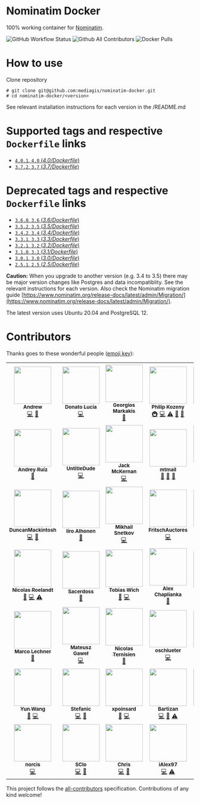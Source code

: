 # Nominatim Docker

100% working container for [Nominatim](https://github.com/openstreetmap/Nominatim).

![GitHub Workflow Status](https://img.shields.io/github/workflow/status/mediagis/nominatim-docker/CI?style=flat-square) ![Github All Contributors](https://img.shields.io/github/all-contributors/mediagis/nominatim-docker?style=flat-square) ![Docker Pulls](https://img.shields.io/docker/pulls/mediagis/nominatim?style=flat-square)

# How to use
Clone repository

  ```
  # git clone git@github.com:mediagis/nominatim-docker.git
  # cd nominatim-docker/<version>
  ```
See relevant installation instructions for each version in the <version>/README.md

# Supported tags and respective `Dockerfile` links #

- [`4.0.1`, `4.0`  (*4.0/Dockerfile*)](https://github.com/mediagis/nominatim-docker/tree/master/4.0)
- [`3.7.2`, `3.7`  (*3.7/Dockerfile*)](https://github.com/mediagis/nominatim-docker/tree/master/3.7)

# Deprecated tags and respective `Dockerfile` links #

- [`3.6.0`, `3.6`  (*3.6/Dockerfile*)](https://github.com/mediagis/nominatim-docker/tree/master/3.6)
- [`3.5.2`, `3.5`  (*3.5/Dockerfile*)](https://github.com/mediagis/nominatim-docker/tree/master/3.5)
- [`3.4.2`, `3.4`  (*3.4/Dockerfile*)](https://github.com/mediagis/nominatim-docker/tree/master/3.4)
- [`3.3.1`, `3.3`  (*3.3/Dockerfile*)](https://github.com/mediagis/nominatim-docker/tree/master/3.3)
- [`3.2.1`, `3.2`  (*3.2/Dockerfile*)](https://github.com/mediagis/nominatim-docker/tree/master/3.2)
- [`3.1.0`, `3.1`  (*3.1/Dockerfile*)](https://github.com/mediagis/nominatim-docker/tree/master/3.1)
- [`3.0.1`, `3.0`  (*3.0/Dockerfile*)](https://github.com/mediagis/nominatim-docker/tree/master/3.0)
- [`2.5.1`, `2.5`  (*2.5/Dockerfile*)](https://github.com/mediagis/nominatim-docker/tree/master/2.5)



**Caution:** When you upgrade to another version (e.g. 3.4 to 3.5) there may be major version changes like Postgres and data incompatiblity. See the relevant instructions for each version. Also check the Nominatim migration guide [https://www.nominatim.org/release-docs/latest/admin/Migration/](https://www.nominatim.org/release-docs/latest/admin/Migration/).

The latest version uses Ubuntu 20.04 and PostgreSQL 12.



# Contributors

Thanks goes to these wonderful people ([emoji key](https://allcontributors.org/docs/en/emoji-key)):

<!-- ALL-CONTRIBUTORS-LIST:START - Do not remove or modify this section -->
<!-- prettier-ignore-start -->
<!-- markdownlint-disable -->
<table>
  <tr>
    <td align="center"><a href="https://www.linkedin.com/in/winsent/"><img src="https://avatars.githubusercontent.com/u/2316328?v=4?s=100" width="100px;" alt=""/><br /><sub><b>Andrew</b></sub></a><br /><a href="https://github.com/mediagis/nominatim-docker/commits?author=winsento" title="Code">💻</a> <a href="https://github.com/mediagis/nominatim-docker/commits?author=winsento" title="Documentation">📖</a></td>
    <td align="center"><a href="https://github.com/dlucia"><img src="https://avatars3.githubusercontent.com/u/1665623?v=4?s=100" width="100px;" alt=""/><br /><sub><b>Donato Lucia</b></sub></a><br /><a href="https://github.com/mediagis/nominatim-docker/commits?author=dlucia" title="Code">💻</a></td>
    <td align="center"><a href="https://github.com/geomark"><img src="https://avatars1.githubusercontent.com/u/1500692?v=4?s=100" width="100px;" alt=""/><br /><sub><b>Georgios Markakis</b></sub></a><br /><a href="https://github.com/mediagis/nominatim-docker/commits?author=geomark" title="Documentation">📖</a></td>
    <td align="center"><a href="https://github.com/philipkozeny"><img src="https://avatars1.githubusercontent.com/u/16721635?v=4?s=100" width="100px;" alt=""/><br /><sub><b>Philip Kozeny</b></sub></a><br /><a href="#infra-philipkozeny" title="Infrastructure (Hosting, Build-Tools, etc)">🚇</a> <a href="https://github.com/mediagis/nominatim-docker/commits?author=philipkozeny" title="Code">💻</a> <a href="https://github.com/mediagis/nominatim-docker/commits?author=philipkozeny" title="Tests">⚠️</a> <a href="https://github.com/mediagis/nominatim-docker/pulls?q=is%3Apr+reviewed-by%3Aphilipkozeny" title="Reviewed Pull Requests">👀</a> <a href="https://github.com/mediagis/nominatim-docker/commits?author=philipkozeny" title="Documentation">📖</a></td>
    <td align="center"><a href="https://www.therek.net/"><img src="https://avatars2.githubusercontent.com/u/89052?v=4?s=100" width="100px;" alt=""/><br /><sub><b>Cezary Morga</b></sub></a><br /><a href="https://github.com/mediagis/nominatim-docker/commits?author=therek" title="Code">💻</a></td>
    <td align="center"><a href="https://github.com/thomasnordquist"><img src="https://avatars0.githubusercontent.com/u/7721625?v=4?s=100" width="100px;" alt=""/><br /><sub><b>Thomas Nordquist</b></sub></a><br /><a href="https://github.com/mediagis/nominatim-docker/commits?author=thomasnordquist" title="Code">💻</a></td>
  </tr>
  <tr>
    <td align="center"><a href="https://keybase.io/davkorss"><img src="https://avatars0.githubusercontent.com/u/5597595?v=4?s=100" width="100px;" alt=""/><br /><sub><b>Andrey Ruíz</b></sub></a><br /><a href="https://github.com/mediagis/nominatim-docker/commits?author=davkorss" title="Documentation">📖</a></td>
    <td align="center"><a href="https://github.com/UntitleDude"><img src="https://avatars2.githubusercontent.com/u/14983691?v=4?s=100" width="100px;" alt=""/><br /><sub><b>UntitleDude</b></sub></a><br /><a href="https://github.com/mediagis/nominatim-docker/commits?author=UntitleDude" title="Code">💻</a></td>
    <td align="center"><a href="https://www.linkedin.com/in/jmcker"><img src="https://avatars3.githubusercontent.com/u/25001741?v=4?s=100" width="100px;" alt=""/><br /><sub><b>Jack McKernan</b></sub></a><br /><a href="https://github.com/mediagis/nominatim-docker/commits?author=jmcker" title="Code">💻</a></td>
    <td align="center"><a href="https://twitter.com/mtmthemovie"><img src="https://avatars1.githubusercontent.com/u/3727288?v=4?s=100" width="100px;" alt=""/><br /><sub><b>mtmail</b></sub></a><br /><a href="https://github.com/mediagis/nominatim-docker/commits?author=mtmail" title="Documentation">📖</a> <a href="#question-mtmail" title="Answering Questions">💬</a> <a href="https://github.com/mediagis/nominatim-docker/pulls?q=is%3Apr+reviewed-by%3Amtmail" title="Reviewed Pull Requests">👀</a></td>
    <td align="center"><a href="https://angel.co/eSlider"><img src="https://avatars3.githubusercontent.com/u/1188335?v=4?s=100" width="100px;" alt=""/><br /><sub><b>Andrey Oblivantsev</b></sub></a><br /><a href="https://github.com/mediagis/nominatim-docker/commits?author=eSlider" title="Code">💻</a></td>
    <td align="center"><a href="https://www.linkedin.com/in/simoneromano92/"><img src="https://avatars2.githubusercontent.com/u/6860423?v=4?s=100" width="100px;" alt=""/><br /><sub><b>Simone</b></sub></a><br /><a href="https://github.com/mediagis/nominatim-docker/commits?author=sromano1992" title="Code">💻</a></td>
  </tr>
  <tr>
    <td align="center"><a href="https://github.com/DuncanMackintosh"><img src="https://avatars0.githubusercontent.com/u/4966417?v=4?s=100" width="100px;" alt=""/><br /><sub><b>DuncanMackintosh</b></sub></a><br /><a href="https://github.com/mediagis/nominatim-docker/commits?author=DuncanMackintosh" title="Code">💻</a> <a href="https://github.com/mediagis/nominatim-docker/commits?author=DuncanMackintosh" title="Documentation">📖</a></td>
    <td align="center"><a href="http://iiroalhonen.com"><img src="https://avatars2.githubusercontent.com/u/18322926?v=4?s=100" width="100px;" alt=""/><br /><sub><b>Iiro Alhonen</b></sub></a><br /><a href="https://github.com/mediagis/nominatim-docker/commits?author=Iikeli" title="Documentation">📖</a></td>
    <td align="center"><a href="https://www.ufoproger.ru"><img src="https://avatars3.githubusercontent.com/u/212711?v=4?s=100" width="100px;" alt=""/><br /><sub><b>Mikhail Snetkov</b></sub></a><br /><a href="https://github.com/mediagis/nominatim-docker/commits?author=ufoproger" title="Code">💻</a></td>
    <td align="center"><a href="https://github.com/FritschAuctores"><img src="https://avatars2.githubusercontent.com/u/43264099?v=4?s=100" width="100px;" alt=""/><br /><sub><b>FritschAuctores</b></sub></a><br /><a href="https://github.com/mediagis/nominatim-docker/commits?author=FritschAuctores" title="Code">💻</a></td>
    <td align="center"><a href="https://github.com/rebos"><img src="https://avatars.githubusercontent.com/u/490798?v=4?s=100" width="100px;" alt=""/><br /><sub><b>rebos</b></sub></a><br /><a href="https://github.com/mediagis/nominatim-docker/commits?author=rebos" title="Code">💻</a></td>
    <td align="center"><a href="https://leonard.io/blog/"><img src="https://avatars.githubusercontent.com/u/151346?v=4?s=100" width="100px;" alt=""/><br /><sub><b>Leonard Ehrenfried</b></sub></a><br /><a href="#infra-leonardehrenfried" title="Infrastructure (Hosting, Build-Tools, etc)">🚇</a> <a href="https://github.com/mediagis/nominatim-docker/commits?author=leonardehrenfried" title="Code">💻</a> <a href="https://github.com/mediagis/nominatim-docker/commits?author=leonardehrenfried" title="Tests">⚠️</a> <a href="https://github.com/mediagis/nominatim-docker/pulls?q=is%3Apr+reviewed-by%3Aleonardehrenfried" title="Reviewed Pull Requests">👀</a> <a href="https://github.com/mediagis/nominatim-docker/commits?author=leonardehrenfried" title="Documentation">📖</a></td>
  </tr>
  <tr>
    <td align="center"><a href="https://roelandtn.frama.io/"><img src="https://avatars.githubusercontent.com/u/17683898?v=4?s=100" width="100px;" alt=""/><br /><sub><b>Nicolas Roelandt</b></sub></a><br /><a href="https://github.com/mediagis/nominatim-docker/commits?author=Bakaniko" title="Documentation">📖</a> <a href="https://github.com/mediagis/nominatim-docker/commits?author=Bakaniko" title="Code">💻</a> <a href="https://github.com/mediagis/nominatim-docker/commits?author=Bakaniko" title="Tests">⚠️</a></td>
    <td align="center"><a href="https://github.com/Sacerdoss"><img src="https://avatars.githubusercontent.com/u/22632241?v=4?s=100" width="100px;" alt=""/><br /><sub><b>Sacerdoss</b></sub></a><br /><a href="https://github.com/mediagis/nominatim-docker/commits?author=Sacerdoss" title="Documentation">📖</a></td>
    <td align="center"><a href="https://github.com/sake"><img src="https://avatars.githubusercontent.com/u/154311?v=4?s=100" width="100px;" alt=""/><br /><sub><b>Tobias Wich</b></sub></a><br /><a href="https://github.com/mediagis/nominatim-docker/commits?author=sake" title="Documentation">📖</a> <a href="https://github.com/mediagis/nominatim-docker/commits?author=sake" title="Code">💻</a></td>
    <td align="center"><a href="https://github.com/aclowkey"><img src="https://avatars.githubusercontent.com/u/2061017?v=4?s=100" width="100px;" alt=""/><br /><sub><b>Alex Chaplianka</b></sub></a><br /><a href="https://github.com/mediagis/nominatim-docker/commits?author=aclowkey" title="Documentation">📖</a></td>
    <td align="center"><a href="https://github.com/gmalenko"><img src="https://avatars.githubusercontent.com/u/6521413?v=4?s=100" width="100px;" alt=""/><br /><sub><b>Idris Hayward</b></sub></a><br /><a href="https://github.com/mediagis/nominatim-docker/commits?author=gmalenko" title="Documentation">📖</a></td>
    <td align="center"><a href="https://github.com/karlvr"><img src="https://avatars.githubusercontent.com/u/1086005?v=4?s=100" width="100px;" alt=""/><br /><sub><b>Karl von Randow</b></sub></a><br /><a href="https://github.com/mediagis/nominatim-docker/commits?author=karlvr" title="Documentation">📖</a></td>
  </tr>
  <tr>
    <td align="center"><a href="https://github.com/mlechner"><img src="https://avatars.githubusercontent.com/u/1194826?v=4?s=100" width="100px;" alt=""/><br /><sub><b>Marco Lechner</b></sub></a><br /><a href="https://github.com/mediagis/nominatim-docker/commits?author=mlechner" title="Documentation">📖</a></td>
    <td align="center"><a href="https://github.com/mattegawel"><img src="https://avatars.githubusercontent.com/u/14986712?v=4?s=100" width="100px;" alt=""/><br /><sub><b>Mateusz Gaweł</b></sub></a><br /><a href="https://github.com/mediagis/nominatim-docker/commits?author=mattegawel" title="Code">💻</a></td>
    <td align="center"><a href="http://www.forum-software.org/"><img src="https://avatars.githubusercontent.com/u/1044941?v=4?s=100" width="100px;" alt=""/><br /><sub><b>Nicolas Ternisien</b></sub></a><br /><a href="https://github.com/mediagis/nominatim-docker/commits?author=lastnico" title="Documentation">📖</a></td>
    <td align="center"><a href="https://github.com/oschlueter"><img src="https://avatars.githubusercontent.com/u/10252511?v=4?s=100" width="100px;" alt=""/><br /><sub><b>oschlueter</b></sub></a><br /><a href="https://github.com/mediagis/nominatim-docker/commits?author=oschlueter" title="Code">💻</a></td>
    <td align="center"><a href="https://github.com/timnon"><img src="https://avatars.githubusercontent.com/u/5597397?v=4?s=100" width="100px;" alt=""/><br /><sub><b>Tim Nonner</b></sub></a><br /><a href="https://github.com/mediagis/nominatim-docker/commits?author=timnon" title="Code">💻</a></td>
    <td align="center"><a href="https://github.com/thlor"><img src="https://avatars.githubusercontent.com/u/6570020?v=4?s=100" width="100px;" alt=""/><br /><sub><b>thlor</b></sub></a><br /><a href="https://github.com/mediagis/nominatim-docker/commits?author=thlor" title="Code">💻</a> <a href="https://github.com/mediagis/nominatim-docker/commits?author=thlor" title="Documentation">📖</a></td>
  </tr>
  <tr>
    <td align="center"><a href="https://github.com/mogita"><img src="https://avatars.githubusercontent.com/u/1173069?v=4?s=100" width="100px;" alt=""/><br /><sub><b>Yun Wang</b></sub></a><br /><a href="https://github.com/mediagis/nominatim-docker/commits?author=mogita" title="Documentation">📖</a> <a href="https://github.com/mediagis/nominatim-docker/commits?author=mogita" title="Code">💻</a></td>
    <td align="center"><a href="https://github.com/Stefanic"><img src="https://avatars.githubusercontent.com/u/4499284?v=4?s=100" width="100px;" alt=""/><br /><sub><b>Stefanic</b></sub></a><br /><a href="https://github.com/mediagis/nominatim-docker/commits?author=Stefanic" title="Code">💻</a> <a href="https://github.com/mediagis/nominatim-docker/commits?author=Stefanic" title="Documentation">📖</a></td>
    <td align="center"><a href="https://github.com/xpoinsard"><img src="https://avatars.githubusercontent.com/u/6130463?v=4?s=100" width="100px;" alt=""/><br /><sub><b>xpoinsard</b></sub></a><br /><a href="https://github.com/mediagis/nominatim-docker/commits?author=xpoinsard" title="Documentation">📖</a> <a href="https://github.com/mediagis/nominatim-docker/commits?author=xpoinsard" title="Code">💻</a></td>
    <td align="center"><a href="https://github.com/Bartizan"><img src="https://avatars.githubusercontent.com/u/6322553?v=4?s=100" width="100px;" alt=""/><br /><sub><b>Bartizan</b></sub></a><br /><a href="https://github.com/mediagis/nominatim-docker/commits?author=Bartizan" title="Code">💻</a> <a href="https://github.com/mediagis/nominatim-docker/commits?author=Bartizan" title="Documentation">📖</a> <a href="https://github.com/mediagis/nominatim-docker/commits?author=Bartizan" title="Tests">⚠️</a></td>
    <td align="center"><a href="https://github.com/galewis2"><img src="https://avatars.githubusercontent.com/u/62433564?v=4?s=100" width="100px;" alt=""/><br /><sub><b>galewis2</b></sub></a><br /><a href="https://github.com/mediagis/nominatim-docker/commits?author=galewis2" title="Code">💻</a></td>
    <td align="center"><a href="https://github.com/TurtIeSocks"><img src="https://avatars.githubusercontent.com/u/58572875?v=4?s=100" width="100px;" alt=""/><br /><sub><b>Derick M.</b></sub></a><br /><a href="https://github.com/mediagis/nominatim-docker/commits?author=TurtIeSocks" title="Code">💻</a> <a href="https://github.com/mediagis/nominatim-docker/commits?author=TurtIeSocks" title="Documentation">📖</a> <a href="https://github.com/mediagis/nominatim-docker/commits?author=TurtIeSocks" title="Tests">⚠️</a></td>
  </tr>
  <tr>
    <td align="center"><a href="https://github.com/norcis"><img src="https://avatars.githubusercontent.com/u/1047487?v=4?s=100" width="100px;" alt=""/><br /><sub><b>norcis</b></sub></a><br /><a href="https://github.com/mediagis/nominatim-docker/commits?author=norcis" title="Code">💻</a></td>
    <td align="center"><a href="http://rapsody.com/"><img src="https://avatars.githubusercontent.com/u/7005?v=4?s=100" width="100px;" alt=""/><br /><sub><b>SClo</b></sub></a><br /><a href="https://github.com/mediagis/nominatim-docker/commits?author=sclo" title="Code">💻</a> <a href="https://github.com/mediagis/nominatim-docker/commits?author=sclo" title="Documentation">📖</a></td>
    <td align="center"><a href="https://github.com/poliquin"><img src="https://avatars.githubusercontent.com/u/360123?v=4?s=100" width="100px;" alt=""/><br /><sub><b>Chris</b></sub></a><br /><a href="https://github.com/mediagis/nominatim-docker/commits?author=poliquin" title="Code">💻</a> <a href="https://github.com/mediagis/nominatim-docker/commits?author=poliquin" title="Documentation">📖</a></td>
    <td align="center"><a href="https://github.com/iAlex97"><img src="https://avatars.githubusercontent.com/u/12383594?v=4?s=100" width="100px;" alt=""/><br /><sub><b>iAlex97</b></sub></a><br /><a href="https://github.com/mediagis/nominatim-docker/commits?author=iAlex97" title="Code">💻</a> <a href="https://github.com/mediagis/nominatim-docker/commits?author=iAlex97" title="Tests">⚠️</a></td>
  </tr>
</table>

<!-- markdownlint-restore -->
<!-- prettier-ignore-end -->

<!-- ALL-CONTRIBUTORS-LIST:END -->

This project follows the [all-contributors](https://github.com/all-contributors/all-contributors) specification. Contributions of any kind welcome!
